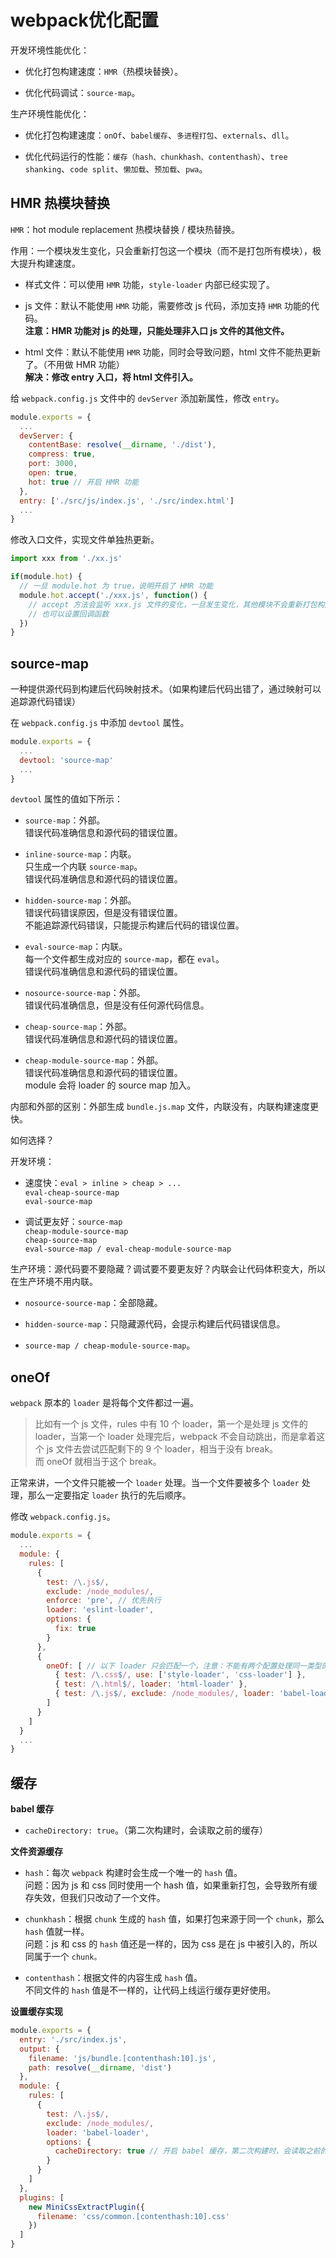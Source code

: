 # webpack优化配置

开发环境性能优化：

- 优化打包构建速度：`HMR`（热模块替换）。

- 优化代码调试：`source-map`。

生产环境性能优化：

- 优化打包构建速度：`onOf`、`babel缓存`、`多进程打包`、`externals`、`dll`。

- 优化代码运行的性能：`缓存（hash、chunkhash、contenthash）`、`tree shanking`、`code split`、`懒加载`、`预加载`、`pwa`。

## HMR 热模块替换

`HMR`：hot module replacement 热模块替换 / 模块热替换。

作用：一个模块发生变化，只会重新打包这一个模块（而不是打包所有模块），极大提升构建速度。

- 样式文件：可以使用 `HMR` 功能，`style-loader` 内部已经实现了。

- js 文件：默认不能使用 `HMR` 功能，需要修改 js 代码，添加支持 `HMR` 功能的代码。  
**注意：HMR 功能对 js 的处理，只能处理非入口 js 文件的其他文件。**

- html 文件：默认不能使用 `HMR` 功能，同时会导致问题，html 文件不能热更新了。（不用做 HMR 功能）  
**解决：修改 entry 入口，将 html 文件引入。**

给 `webpack.config.js` 文件中的 `devServer` 添加新属性，修改 `entry`。

```js
module.exports = {
  ...
  devServer: {
    contentBase: resolve(__dirname, './dist'),
    compress: true,
    port: 3000,
    open: true,
    hot: true // 开启 HMR 功能
  },
  entry: ['./src/js/index.js', './src/index.html']
  ...
}
```

修改入口文件，实现文件单独热更新。

```js
import xxx from './xx.js'

if(module.hot) {
  // 一旦 module.hot 为 true，说明开启了 HMR 功能
  module.hot.accept('./xxx.js', function() {
    // accept 方法会监听 xxx.js 文件的变化，一旦发生变化，其他模块不会重新打包构建
    // 也可以设置回调函数
  })
}
```

## source-map

一种提供源代码到构建后代码映射技术。（如果构建后代码出错了，通过映射可以追踪源代码错误）

在 `webpack.config.js` 中添加 `devtool` 属性。

```js
module.exports = {
  ...
  devtool: 'source-map'
  ...
}
```

`devtool` 属性的值如下所示：

- `source-map`：外部。  
错误代码准确信息和源代码的错误位置。

- `inline-source-map`：内联。  
只生成一个内联 `source-map`。  
错误代码准确信息和源代码的错误位置。

- `hidden-source-map`：外部。  
错误代码错误原因，但是没有错误位置。  
不能追踪源代码错误，只能提示构建后代码的错误位置。

- `eval-source-map`：内联。  
每一个文件都生成对应的 `source-map`，都在 `eval`。  
错误代码准确信息和源代码的错误位置。

- `nosource-source-map`：外部。  
错误代码准确信息，但是没有任何源代码信息。

- `cheap-source-map`：外部。  
错误代码准确信息和源代码的错误位置。

- `cheap-module-source-map`：外部。  
错误代码准确信息和源代码的错误位置。  
module 会将 loader 的 source map 加入。

内部和外部的区别：外部生成 `bundle.js.map` 文件，内联没有，内联构建速度更快。

如何选择？

开发环境：

- 速度快：`eval > inline > cheap > ...`  
`eval-cheap-source-map`  
`eval-source-map`

- 调试更友好：`source-map`  
`cheap-module-source-map`  
`cheap-source-map`  
`eval-source-map / eval-cheap-module-source-map`

生产环境：源代码要不要隐藏？调试要不要更友好？内联会让代码体积变大，所以在生产环境不用内联。

- `nosource-source-map`：全部隐藏。

- `hidden-source-map`：只隐藏源代码，会提示构建后代码错误信息。

- `source-map / cheap-module-source-map`。

## oneOf

`webpack` 原本的 `loader` 是将每个文件都过一遍。

> 比如有一个 js 文件，rules 中有 10 个 loader，第一个是处理 js 文件的 loader，当第一个 loader 处理完后，webpack 不会自动跳出，而是拿着这个 js 文件去尝试匹配剩下的 9 个 loader，相当于没有 break。  
而 oneOf 就相当于这个 break。

正常来讲，一个文件只能被一个 `loader` 处理。当一个文件要被多个 `loader` 处理，那么一定要指定 `loader` 执行的先后顺序。

修改 `webpack.config.js`。

```js
module.exports = {
  ...
  module: {
    rules: [
      {
        test: /\.js$/,
        exclude: /node_modules/,
        enforce: 'pre', // 优先执行
        loader: 'eslint-loader',
        options: {
          fix: true
        }
      },
      {
        oneOf: [ // 以下 loader 只会匹配一个，注意：不能有两个配置处理同一类型的文件
          { test: /\.css$/, use: ['style-loader', 'css-loader'] },
          { test: /\.html$/, loader: 'html-loader' },
          { test: /\.js$/, exclude: /node_modules/, loader: 'babel-loader' }
        ]
      }
    ]
  }
  ...
}
```

## 缓存

**babel 缓存**

- `cacheDirectory: true`。（第二次构建时，会读取之前的缓存）

**文件资源缓存**

- `hash`：每次 `webpack` 构建时会生成一个唯一的 `hash` 值。  
问题：因为 js 和 css 同时使用一个 hash 值，如果重新打包，会导致所有缓存失效，但我们只改动了一个文件。

- `chunkhash`：根据 `chunk` 生成的 `hash` 值，如果打包来源于同一个 `chunk`，那么 `hash` 值就一样。  
问题：js 和 css 的 `hash` 值还是一样的，因为 css 是在 js 中被引入的，所以同属于一个 `chunk。`

- `contenthash`：根据文件的内容生成 `hash` 值。  
不同文件的 `hash` 值是不一样的，让代码上线运行缓存更好使用。

**设置缓存实现**

```js
module.exports = {
  entry: './src/index.js',
  output: {
    filename: 'js/bundle.[contenthash:10].js',
    path: resolve(__dirname, 'dist')
  },
  module: {
    rules: [
      {
        test: /\.js$/,
        exclude: /node_modules/,
        loader: 'babel-loader',
        options: {
          cacheDirectory: true // 开启 babel 缓存，第二次构建时，会读取之前的缓存
        }
      }
    ]
  },
  plugins: [
    new MiniCssExtractPlugin({
      filename: 'css/common.[contenthash:10].css'
    })
  ]
}
```
